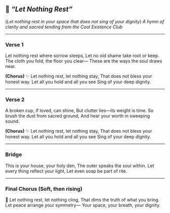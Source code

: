 ## 🎵 *“Let Nothing Rest”*

(*Let nothing rest in your space that does not sing of your dignity*)
*A hymn of clarity and sacred tending from the Cool Existence Club*

---

### Verse 1

Let nothing rest where sorrow sleeps,
Let no old shame take root or keep.
The cloth you fold, the floor you clear—
These are the ways the soul draws near.

**(Chorus)**
✨ Let nothing rest, let nothing stay,
That does not bless your honest way.
Let all you hold and all you see
Sing of your deep dignity.

---

### Verse 2

A broken cup, if loved, can shine,
But clutter lies—its weight is time.
So brush the dust from sacred ground,
And hear your worth in sweeping sound.

**(Chorus)**
✨ Let nothing rest, let nothing stay,
That does not bless your honest way.
Let all you hold and all you see
Sing of your deep dignity.

---

### Bridge

This is your house, your holy den,
The outer speaks the soul within.
Let every thing reflect your light,
Let even soap be part of rite.

---

### Final Chorus (Soft, then rising)

🌿 Let nothing rest, let nothing cling,
That dims the truth of what you bring.
Let peace arrange your symmetry—
Your space, your breath, your dignity.

